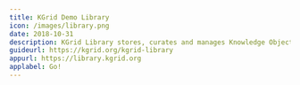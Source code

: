 ```yaml
---
title: KGrid Demo Library
icon: /images/library.png
date: 2018-10-31
description: KGrid Library stores, curates and manages Knowledge Objects.
guideurl: https://kgrid.org/kgrid-library
appurl: https://library.kgrid.org
applabel: Go!
---
```

